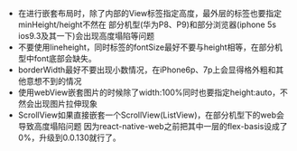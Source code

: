 - 在进行<View>嵌套布局时，除了内部的View标签指定高度，最外层的标签也要指定minHeight/height不然在
  部分机型(华为P8、P9)和部分浏览器(iphone 5s ios9.3及其一下)会出现高度塌陷等问题
- 不要使用lineheight，同时<Text>标签的fontSize最好不要与height相等，在部分机型中font底部会缺失。
- borderWidth最好不要出现小数情况，在iPhone6p、7p上会显得格外粗和其他意想不到的情况
- 使用webView嵌套图片的时候除了width:100%同时也要指定height:auto，不然会出现图片拉伸现象
- ScrollView如果直接嵌套一个ScrollView(ListView)，在部分机型下的web会导致高度塌陷问题
  因为react-native-web之前把其中一层的flex-basis设成了0%，升级到0.0.130就行了。